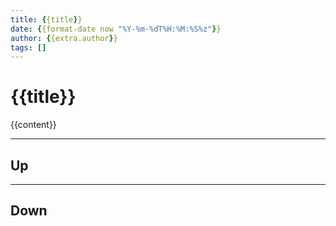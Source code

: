 ```yaml
---
title: {{title}}
date: {{format-date now "%Y-%m-%dT%H:%M:%S%z"}}
author: {{extra.author}}
tags: []
---
```

# {{title}}

{{content}}

---
## Up

---
## Down
